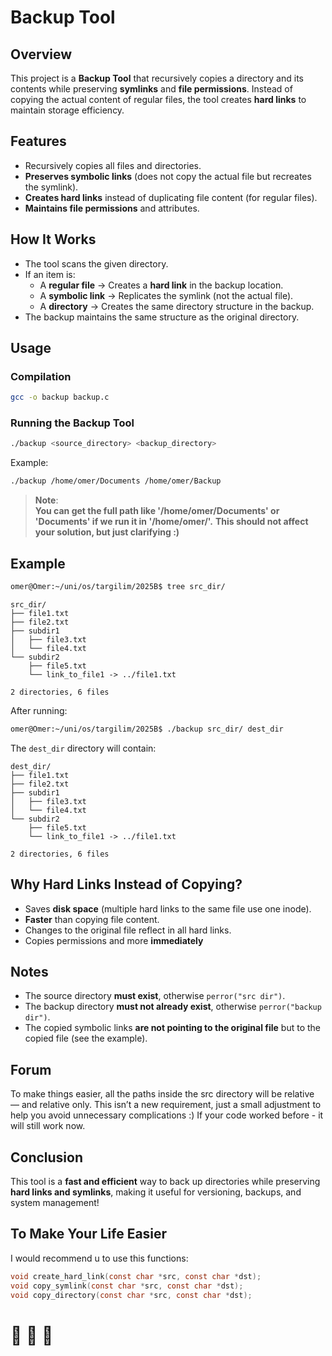 # Backup Tool

## Overview
This project is a **Backup Tool** that recursively copies a directory and its contents while preserving **symlinks** and **file permissions**. Instead of copying the actual content of regular files, the tool creates **hard links** to maintain storage efficiency.

## Features
- Recursively copies all files and directories.
- **Preserves symbolic links** (does not copy the actual file but recreates the symlink).
- **Creates hard links** instead of duplicating file content (for regular files).
- **Maintains file permissions** and attributes.

## How It Works
- The tool scans the given directory.
- If an item is:
  - A **regular file** → Creates a **hard link** in the backup location.
  - A **symbolic link** → Replicates the symlink (not the actual file).
  - A **directory** → Creates the same directory structure in the backup.
- The backup maintains the same structure as the original directory.

## Usage
### Compilation
```sh
gcc -o backup backup.c
```

### Running the Backup Tool
```sh
./backup <source_directory> <backup_directory>
```
Example:
```sh
./backup /home/omer/Documents /home/omer/Backup
```
> **Note**:  
> **You can get the full path like '/home/omer/Documents' or 'Documents' if we run it in '/home/omer/'.**
> **This should not affect your solution, but just clarifying :)**

## Example
```sh
omer@Omer:~/uni/os/targilim/2025B$ tree src_dir/
```
```
src_dir/
├── file1.txt
├── file2.txt
├── subdir1
│   ├── file3.txt
│   └── file4.txt
└── subdir2
    ├── file5.txt
    └── link_to_file1 -> ../file1.txt

2 directories, 6 files
```
After running:
```sh
omer@Omer:~/uni/os/targilim/2025B$ ./backup src_dir/ dest_dir
```
The `dest_dir` directory will contain:
```
dest_dir/
├── file1.txt
├── file2.txt
├── subdir1
│   ├── file3.txt
│   └── file4.txt
└── subdir2
    ├── file5.txt
    └── link_to_file1 -> ../file1.txt

2 directories, 6 files
```

## Why Hard Links Instead of Copying?
- Saves **disk space** (multiple hard links to the same file use one inode).
- **Faster** than copying file content.
- Changes to the original file reflect in all hard links.
- Copies permissions and more **immediately**

## Notes
- The source directory **must exist**, otherwise `perror("src dir")`.
- The backup directory **must not already exist**, otherwise `perror("backup dir")`.
- The copied symbolic links **are not pointing to the original file** but to the copied file (see the example).

## Forum
To make things easier, all the paths inside the src directory will be relative — and relative only.
This isn’t a new requirement, just a small adjustment to help you avoid unnecessary complications :)
If your code worked before - it will still work now.

## Conclusion
This tool is a **fast and efficient** way to back up directories while preserving **hard links and symlinks**, making it useful for versioning, backups, and system management!

## To Make Your Life Easier
I would recommend u to use this functions:
```c
void create_hard_link(const char *src, const char *dst);
void copy_symlink(const char *src, const char *dst);
void copy_directory(const char *src, const char *dst);
```
# 🐧 🐧 🐧 